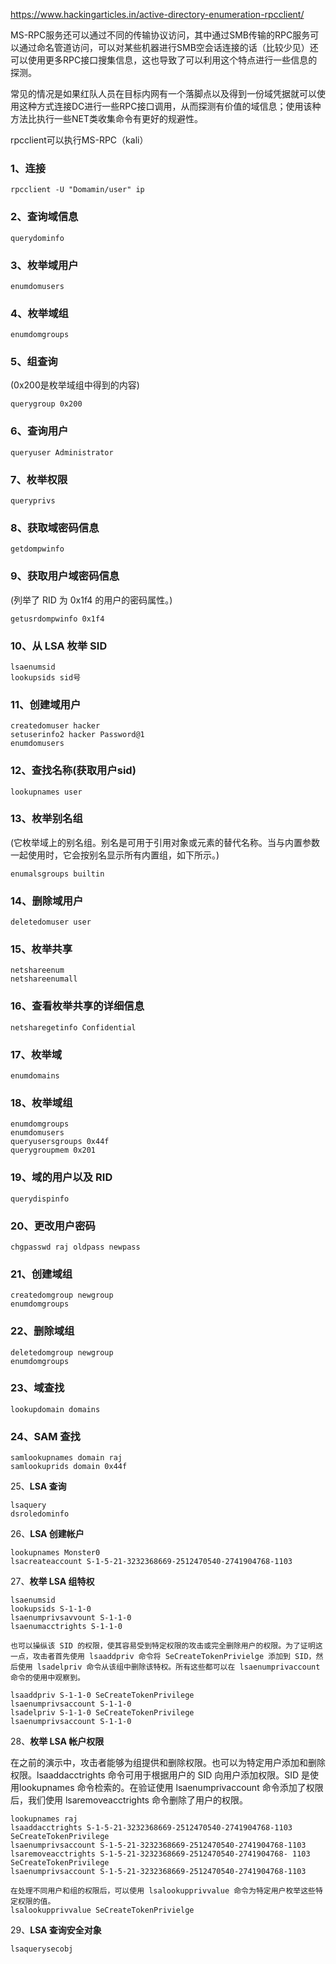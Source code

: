 https://www.hackingarticles.in/active-directory-enumeration-rpcclient/

MS-RPC服务还可以通过不同的传输协议访问，其中通过SMB传输的RPC服务可以通过命名管道访问，可以对某些机器进行SMB空会话连接的话（比较少见）还可以使用更多RPC接口搜集信息，这也导致了可以利用这个特点进行一些信息的探测。

常见的情况是如果红队人员在目标内网有一个落脚点以及得到一份域凭据就可以使用这种方式连接DC进行一些RPC接口调用，从而探测有价值的域信息；使用该种方法比执行一些NET类收集命令有更好的规避性。

rpcclient可以执行MS-RPC（kali）

### 1、连接

```
rpcclient -U "Domamin/user" ip
```

### 2、查询域信息

```
querydominfo
```

### 3、枚举域用户

```
enumdomusers
```

### 4、枚举域组

```
enumdomgroups
```

### 5、组查询

(0x200是枚举域组中得到的内容)

```
querygroup 0x200
```

### 6、查询用户

```
queryuser Administrator
```

### 7、枚举权限

```
queryprivs
```

### 8、获取域密码信息

```
getdompwinfo
```

### 9、获取用户域密码信息

(列举了 RID 为 0x1f4 的用户的密码属性。)

```
getusrdompwinfo 0x1f4
```

### 10、从 LSA 枚举 SID

```
lsaenumsid
lookupsids sid号
```

### 11、创建域用户

```
createdomuser hacker
setuserinfo2 hacker Password@1
enumdomusers
```

### 12、查找名称(获取用户sid)

```
lookupnames user
```

### 13、枚举别名组

(它枚举域上的别名组。别名是可用于引用对象或元素的替代名称。当与内置参数一起使用时，它会按别名显示所有内置组，如下所示。)

```
enumalsgroups builtin
```

### 14、删除域用户

```
deletedomuser user
```

### 15、枚举共享

```
netshareenum 
netshareenumall
```

### 16、查看枚举共享的详细信息

```
netsharegetinfo Confidential
```

### 17、枚举域

```
enumdomains
```

### 18、枚举域组

```
enumdomgroups 
enumdomusers 
queryusersgroups 0x44f 
querygroupmem 0x201
```

### 19、域的用户以及 RID

```
querydispinfo
```

### 20、更改用户密码

```
chgpasswd raj oldpass newpass
```

### 21、创建域组

```
createdomgroup newgroup
enumdomgroups
```

### 22、删除域组

```
deletedomgroup newgroup
enumdomgroups
```

### 23、域查找

```
lookupdomain domains
```

### 24、SAM 查找

```
samlookupnames domain raj 
samlookuprids domain 0x44f
```

25、**LSA 查询**

```
lsaquery 
dsroledominfo
```

26、**LSA 创建帐户**

```
lookupnames Monster0
lsacreateaccount S-1-5-21-3232368669-2512470540-2741904768-1103
```

27、**枚举 LSA 组特权**

```
lsaenumsid
lookupsids S-1-1-0
lsaenumprivsavvount S-1-1-0
lsaenumacctrights S-1-1-0

也可以操纵该 SID 的权限，使其容易受到特定权限的攻击或完全删除用户的权限。为了证明这一点，攻击者首先使用 lsaaddpriv 命令将 SeCreateTokenPrivielge 添加到 SID，然后使用 lsadelpriv 命令从该组中删除该特权。所有这些都可以在 lsaenumprivaccount 命令的使用中观察到。

lsaaddpriv S-1-1-0 SeCreateTokenPrivilege 
lsaenumprivsaccount S-1-1-0 
lsadelpriv S-1-1-0 SeCreateTokenPrivilege 
lsaenumprivsaccount S-1-1-0
```

28、**枚举 LSA 帐户权限**

在之前的演示中，攻击者能够为组提供和删除权限。也可以为特定用户添加和删除权限。lsaaddacctrights 命令可用于根据用户的 SID 向用户添加权限。SID 是使用lookupnames 命令检索的。在验证使用 lsaenumprivaccount 命令添加了权限后，我们使用 lsaremoveacctrights 命令删除了用户的权限。

```
lookupnames raj 
lsaaddacctrights S-1-5-21-3232368669-2512470540-2741904768-1103 SeCreateTokenPrivilege 
lsaenumprivsaccount S-1-5-21-3232368669-2512470540-2741904768-1103 
lsaremoveacctrights S-1-5-21-3232368669-2512470540-2741904768- 1103 SeCreateTokenPrivilege 
lsaenumprivsaccount S-1-5-21-3232368669-2512470540-2741904768-1103

在处理不同用户和组的权限后，可以使用 lsalookupprivvalue 命令为特定用户枚举这些特定权限的值。
lsalookupprivvalue SeCreateTokenPrivielge
```

29、**LSA 查询安全对象**

```
lsaquerysecobj
```

